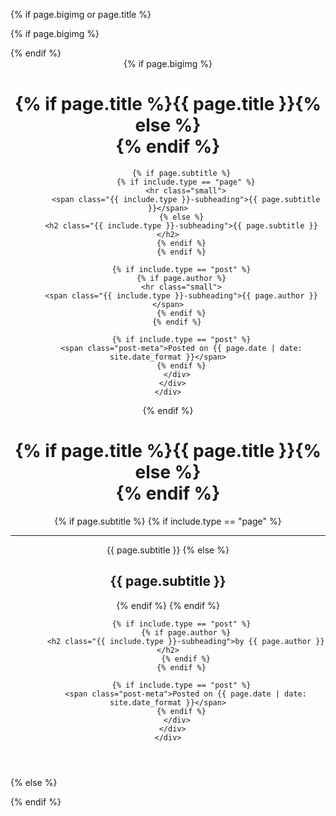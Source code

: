 <!-- TODO this file has become a mess, refactor it -->
<!-- prettier-ignore -->
{% if page.bigimg or page.title %}

{% if page.bigimg %}

  <div id="header-big-imgs" data-num-img={% if page.bigimg.first %}{{ page.bigimg.size }}{% else %}1{% endif %}
    {% for bigimg in page.bigimg %}
	  {% assign imgnum = forloop.index %}
	  {% for imginfo in bigimg %}
	    {% if imginfo[0] %}
		  data-img-src-{{ imgnum }}="{{ imginfo[0] | relative_url }}"
		  data-img-desc-{{ imgnum }}="{{ imginfo[1] }}"
		{% else %}
		  data-img-src-{{ imgnum }}="{{ imginfo | relative_url }}"
		{% endif %}
	  {% endfor %}
    {% endfor %}
  ></div>
{% endif %}

<header class="header-section {% if page.bigimg %}has-img{% endif %}">
{% if page.bigimg %}
<div class="big-img intro-header">
  <div class="container">
    <div class="row">
      <div class="col-lg-8 col-lg-offset-2 col-md-10 col-md-offset-1">
        <div class="{{ include.type }}-heading">
          <h1>{% if page.title %}{{ page.title }}{% else %}<br/>{% endif %}</h1>

    	  {% if page.subtitle %}
    	    {% if include.type == "page" %}
            <hr class="small">
            <span class="{{ include.type }}-subheading">{{ page.subtitle }}</span>
          {% else %}
          <h2 class="{{ include.type }}-subheading">{{ page.subtitle }}</h2>
          {% endif %}
    	  {% endif %}

    	  {% if include.type == "post" %}
          {% if page.author %}
          <hr class="small">
          <span class="{{ include.type }}-subheading">{{ page.author }}</span>
          {% endif %}
        {% endif %}

    	  {% if include.type == "post" %}
    	  <span class="post-meta">Posted on {{ page.date | date: site.date_format }}</span>
    	  {% endif %}
        </div>
      </div>
    </div>

  </div>
  <span class='img-desc'></span>
</div>
{% endif %}
<div class="intro-header no-img">
  <div class="container">
    <div class="row">
      <div class="col-lg-8 col-lg-offset-2 col-md-10 col-md-offset-1">
        <div class="{{ include.type }}-heading">
          <h1>{% if page.title %}{{ page.title }}{% else %}<br/>{% endif %}</h1>
          {% if page.subtitle %}
            {% if include.type == "page" %}
                <hr class="small">
                <span class="{{ include.type }}-subheading">{{ page.subtitle }}</span>
            {% else %}
            <h2 class="{{ include.type }}-subheading">{{ page.subtitle }}</h2>
            {% endif %}
          {% endif %}

          {% if include.type == "post" %}
            {% if page.author %}
            <h2 class="{{ include.type }}-subheading">by {{ page.author }}</h2>
            {% endif %}
          {% endif %}

          {% if include.type == "post" %}
            <span class="post-meta">Posted on {{ page.date | date: site.date_format }}</span>
          {% endif %}
        </div>
      </div>
    </div>

  </div>
</div>
</header>

{% else %}

<div class="intro-header"></div>
{% endif %}
